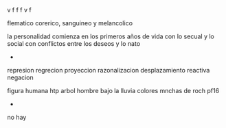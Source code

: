 v
f
f
f
v
f

flematico corerico, sanguineo y melancolico

la personalidad comienza en los primeros años de vida con lo secual y lo social con conflictos entre los deseos y lo nato

-
represion
regrecion
proyeccion
razonalizacion
desplazamiento
reactiva
negacion

figura humana
htp
arbol
hombre bajo la lluvia
colores
mnchas de roch
pf16

-

no hay
